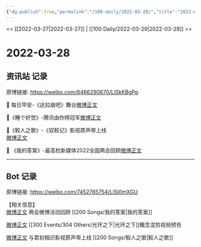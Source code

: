 ```yaml
---
{"dg-publish":true,"permalink":"/100-daily/2022-03-28/","title":"2022-03-28"}
---
```



<< [[2022-03-27\|2022-03-27]] | [[100 Daily/2022-03-29\|2022-03-29]] >>

# 2022-03-28

## 资讯站 记录

原博链接: https://weibo.com/6466290670/LlSkKBgPp

💫 每日早安-《达拉崩吧》舞台[微博正文](https://m.weibo.cn/6466290670/4751913322808396)

💫《睡个好觉》-腾讯由你榜冠军[微博正文](https://m.weibo.cn/6466290670/4752047394523871)

💫《鲛人之歌》-《驭鲛记》影视原声带上线  
[微博正文](https://m.weibo.cn/6466290670/4752049234775166)

💫 《我的答案》-最高检新媒体2022全国两会回顾[微博正文](https://m.weibo.cn/6466290670/4752075109698843)

---
## Bot 记录

原博链接: https://weibo.com/7452765754/LlSi0mXGU

【相关信息】  
[微博正文](https://weibo.com/detail/4752048446767748) 两会微博活动回顾 [[200 Songs/我的答案\|我的答案]]

[微博正文](https://weibo.com/detail/4752062624038960) [[300 Events/304 Others/光环之下\|光环之下]]概念混剪视频预告

[微博正文](https://weibo.com/detail/4751988090994731) 与君初相识影视原声带上线 [[200 Songs/鲛人之歌\|鲛人之歌]]
